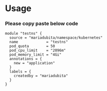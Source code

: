 # Usage

### Please copy paste below code 
```
module "testns" {
  source = "mariadubita/namespace/kubernetes"
  name             = "testns"
  pod_quota        = 50
  pod_cpu_limit    = "2096m"
  pod_memory_limit = "4Gi"
  annotations = {
    new = "application"
  }
  labels = {
    createdby = "mariadubita"
  }
}
```
